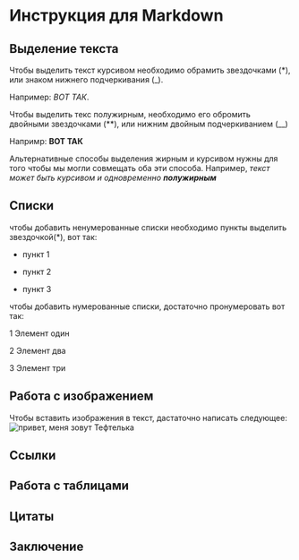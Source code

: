 # Инструкция для Markdown #

## Выделение текста ##

Чтобы выделить текст курсивом необходимо обрамить звездочками (*), или знаком нижнего подчеркивания (_).

Например: *ВОТ ТАК*.

Чтобы выделить текс полужирным, необходимо его обромить двойными звездочками (**), или нижним двойным подчеркиванием (__)

Напримр: **ВОТ ТАК**

Альтернативные способы выделения жирным и курсивом нужны для того чтобы мы могли совмещать оба эти способа. Например, *текст может быть курсивом и одновременно **полужирным***

## Списки ##

чтобы добавить ненумерованные списки необходимо пункты выделить звездочкой(*), вот так:

* пункт 1

* пункт 2

* пункт 3

чтобы добавить нумерованные списки, достаточно пронумеровать вот так:

1 Элемент один

2 Элемент два

3 Элемент три

## Работа с изображением ##

Чтобы вставить изображения в текст, дастаточно написать следующее:
![привет, меня зовут Тефтелька](тифтелька.jpg)

## Ссылки ##

## Работа с таблицами ##

## Цитаты ##

## Заключение ##
